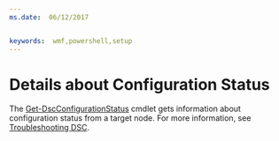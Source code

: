 ```yaml
---
ms.date:  06/12/2017


keywords:  wmf,powershell,setup
---
```


# Details about Configuration Status

The [Get-DscConfigurationStatus](https://technet.microsoft.com/library/mt517868.aspx) cmdlet gets information about configuration status from a target node.
For more information, see [Troubleshooting DSC](https://msdn.microsoft.com/powershell/dsc/troubleshooting).
